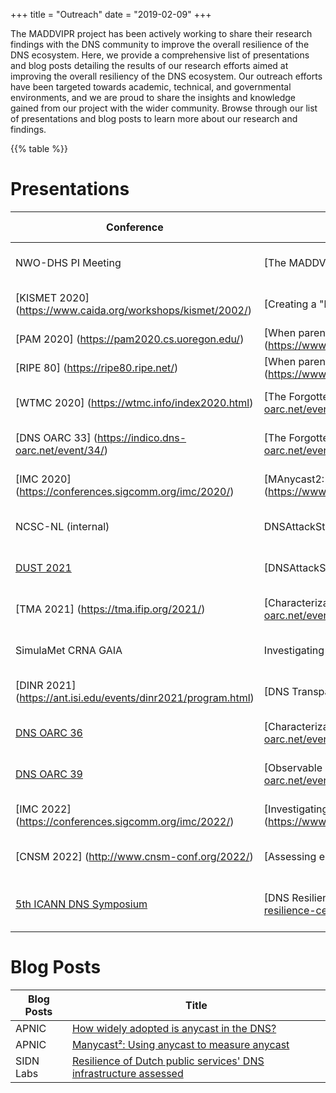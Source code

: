 +++
title = "Outreach"
date = "2019-02-09"
+++


The MADDVIPR project has been actively working to share their research findings with the DNS community to improve the overall resilience of the DNS ecosystem.
Here, we provide a comprehensive list of presentations and blog posts detailing the results of our research efforts aimed at improving the overall resiliency of the DNS ecosystem. Our outreach efforts have been targeted towards academic, technical, and governmental environments, and we are proud to share the insights and knowledge gained from our project with the wider community. Browse through our list of presentations and blog posts to learn more about our research and findings.



{{% table %}}
# Presentations

| Conference              | Title                                                                                                                                                                                                         | Date              | Presenter              | Conference Info        |
|-------------------------|---------------------------------------------------------------------------------------------------------------------------------------------------------------------------------------------------------------|-------------------|------------------------|------------------------|
| NWO-DHS PI Meeting      | [The MADDVIPR Project One Year Later] (https://maddvipr.org/DHS.pdf)                            | 24 October 2019   | R. Sommese             | Funding Agency Meeting |
| [KISMET 2020] (https://www.caida.org/workshops/kismet/2002/)             | [Creating a "long-term memory" for the global DNS] (https://maddvipr.org/Kismet.pdf)            | 26 February 2020  | R. Sommese             | Workshop               |
| [PAM 2020] (https://pam2020.cs.uoregon.edu/)                | [When parents and children disagree: Diving into DNS delegation inconsistency] (https://www.caida.org/catalog/media/2020_when_parents_children_disagree_pam/when_parents_children_disagree_pam.pdf) | 31 March 2020     | R. Sommese             | Conference             |
| [RIPE 80] (https://ripe80.ripe.net/)                 | [When parents and children disagree: Diving into DNS delegation inconsistency] (https://www.caida.org/catalog/media/2020_when_parents_children_disagree_pam/when_parents_children_disagree_pam.pdf) | 12 May 2020       | R. Sommese             | Technical Workshop     |
| [WTMC 2020] (https://wtmc.info/index2020.html)               | [The Forgotten Side of DNS: Orphan and Abandoned Records] (https://indico.dns-oarc.net/event/34/contributions/794/attachments/762/1292/OARC33.pdf)   | 07 September 2020 | R. Sommese             | Conference             |
| [DNS OARC 33] (https://indico.dns-oarc.net/event/34/)             | [The Forgotten Side of DNS: Orphan and Abandoned Records] (https://indico.dns-oarc.net/event/34/contributions/794/attachments/762/1292/OARC33.pdf)   | 28 September 2020 | R. Sommese             | Technical Workshop     |
| [IMC 2020] (https://conferences.sigcomm.org/imc/2020/)                | [MAnycast2: Using Anycast to Measure Anycast] (https://www.caida.org/catalog/media/2020_manycast2_imc/manycast2_imc.pdf) | 28 October 2020   | R. Sommese             | Conference             |
| NCSC-NL (internal)      | DNSAttackStream                                                                                                                                                                               | 03 December 2020  | M. Jonker              | Government Meeting     |
| [DUST 2021](https://www.caida.org/workshops/dust/2107/)                | [DNSAttackStream: Impact of DDoS attacks against DNS Infrastructure] (https://maddvipr.org/DNSAttackStream-DUST.pdf)                                                                                | 14 July 2021      | M. Jonker, R. Sommese  | Technical Workshop     |
| [TMA 2021] (https://tma.ifip.org/2021/)                | [Characterization of Anycast Adoption in the DNS Authoritative Infrastructure] (https://indico.dns-oarc.net/event/40/contributions/870/attachments/851/1545/OARC-Anycast.pdf)</a>                       | 14 September 2021 | R. Sommese             | Conference             |
| SimulaMet CRNA GAIA     | Investigating the Impact of DDoS Attacks on DNS Operation | 06 October 2021   | M. Jonker              | Project Meeting        |
| [DINR 2021] (https://ant.isi.edu/events/dinr2021/program.html)               | [DNS Transparency Logs] (https://maddvipr.org/DTL.pdf)      | 17 November 2021  | R. Sommese, M. Jonker  | Workshop               |
| [DNS OARC 36](https://indico.dns-oarc.net/event/40/)              | [Characterization of Anycast Adoption in the DNS Authoritative Infrastructure] (https://indico.dns-oarc.net/event/40/contributions/870/attachments/851/1545/OARC-Anycast.pdf) | 29 November 2021  | R. Sommese             | Technical Workshop     |
| [DNS OARC 39](https://indico.dns-oarc.net/event/44/)             | [Observable KINDNS: Validating DNS Hygiene] (https://indico.dns-oarc.net/event/44/contributions/950/attachments/921/1685/KINDNS.pdf)  | 22 October 2022   | R. Sommese             | Technical Workshop     |
| [IMC 2022] (https://conferences.sigcomm.org/imc/2022/)                | [Investigating the impact of DDoS attacks on DNS Infrastructure] (https://www.caida.org/catalog/media/2022_investigating_impact_ddos_attacks_imc/investigating_impact_ddos_attacks_imc.pdf)         | 24 October 2022   | R. Sommese             | Conference             |
| [CNSM 2022] (http://www.cnsm-conf.org/2022/)               | [Assessing e-Government DNS Resilience] (https://maddvipr.org/DINO.pdf) </a>                                                                                                                             | 03 November 2022  | R. Sommese             | Conference             |
| [5th ICANN DNS Symposium](https://www.icann.org/ids) | [DNS Resilience and Centralization: A Data Oriented Analysis] (https://www.icann.org/en/system/files/files/presentation-dns-resilience-centralization-data-oriented-analysis-16nov22-en.pdf)       | 16 November 2022  | R. Sommese, G. Akiwate | Technical Workshop     |

# Blog Posts


| Blog Posts | Title                                                                                                                                                                                    |
|------------|------------------------------------------------------------------------------------------------------------------------------------------------------------------------------------------|
| APNIC      | [How widely adopted is anycast in the DNS?](https://blog.apnic.net/2021/12/22/how-widely-adopted-is-anycast-in-the-dns/)                                                     |
| APNIC      | [Manycast²: Using anycast to measure anycast](https://blog.apnic.net/2020/12/15/manycast2-using-anycast-to-measure-anycast/)                                                  |
| SIDN Labs  | [Resilience of Dutch public services' DNS infrastructure assessed](https://www.sidnlabs.nl/en/news-and-blogs/resilience-of-dutch-public-services-dns-infrastructure-assessed) |
